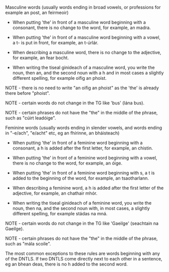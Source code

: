 Masculine words (usually words ending in broad vowels, or professions for example an post, an feirmeoir)

- When putting 'the' in front of a masculine word beginning with a consonant, there is no change to the word, for example, an madra.

- When putting 'the' in front of a masculine word beginning with a vowel, a t- is put in front, for example, an t-úrlár.

- When describing a masculine word, there is no change to the adjective, for example, an fear bocht.

- When writing the tiseal ginideach of a masculine word, you write the noun, then an, and the second noun with a h and in most cases a slightly different spelling, for example oifig an phoist.

NOTE - there is no need to write "an oifig an phoist" as the 'the' is already there before "phoist".

NOTE - certain words do not change in the TG like 'bus' (lána bus).

NOTE - certain phrases do not have the "the" in the middle of the phrase, such as "cúirt leadóige".

Feminine words (usually words ending in slender vowels, and words ending in "-e/ach", "e/acht" etc, eg an fhírinne, an bháisteach)

- When putting 'the' in front of a feminine word beginning with a consonant, a h is added after the first letter, for example, an chistin.

- When putting 'the' in front of a feminine word beginning with a vowel, there is no change to the word, for example, an óige.

- When putting 'the' in front of a feminine word beginning with s, a t is added to the beginning of the word, for example, an tsaotharlann.

- When describing a feminine word, a h is added after the first letter of the adjective, for example, an chathair mhór.

- When writing the tiseal ginideach of a feminine word, you write the noun, then na, and the second noun with, in most cases, a slightly different spelling, for example stádas na mná.

NOTE - certain words do not change in the TG like 'Gaeilge' (seachtain na Gaeilge).

NOTE - certain phrases do not have the "the" in the middle of the phrase, such as "mála scoile".

The most common exceptions to these rules are words beginning with any of the DNTLS. If two DNTLS come directly next to each other in a sentence, eg an bhean deas, there is no h added to the second word.
